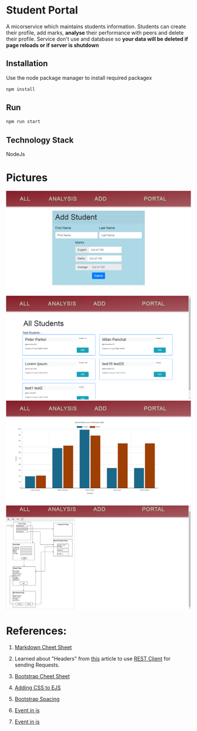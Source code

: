 # Student Portal
A micorservice which maintains students information. Students can create their profile, add marks, **analyse** their performance with peers and delete their profile. Service don't use and database so **your data will be deleted if page reloads or if server is shutdown** 

## Installation

Use the node package manager to install required packagex

```bash
npm install
```

## Run

```bash
npm run start
```

## Technology Stack
NodeJs


# Pictures
![Add Student Page](./public/images/add_student_page.png)
![All Students Page](./public/images/all_students_page.png)
![Analysis Page](./public/images/analysis_page.png)
![Overview Page](./public/images/overview_page.png)

# References:

1. [Markdown Cheet Sheet]('https://github.com/adam-p/markdown-here/wiki/Markdown-Cheatsheet')

2. Learned about "Headers" from [this]('https://www.smashingmagazine.com/2018/01/understanding-using-rest-api/' 'Anatomy of A Request') article to use [REST Client]('https://marketplace.visualstudio.com/items?itemName=humao.rest-client' 'VS Code plugin') for sending Requests.

3. [Bootstrap Cheet Sheet]('https://hackerthemes.com/bootstrap-cheatsheet')

4. [Adding CSS to EJS]('https://stackoverflow.com/questions/18629327/adding-css-file-to-ejs')
5. [Bootstrap Spacing]('https://getbootstrap.com/docs/4.4/utilities/spacing/')
6. [Event in js]('https://www.geeksforgeeks.org/html-oninput-event-attribute/')
7. [Event in js]('https://javascript.info/events-change-input#:~:text=Event%3A%20input,recognition%20to%20dictate%20the%20text.')